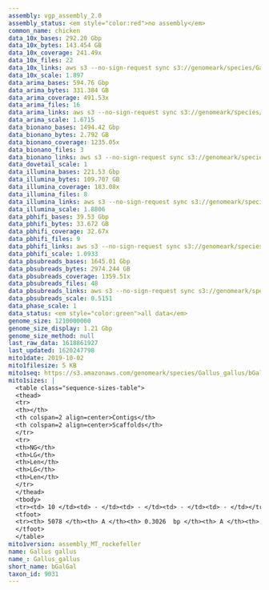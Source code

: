 ```yaml
---
assembly: vgp_assembly_2.0
assembly_status: <em style="color:red">no assembly</em>
common_name: chicken
data_10x_bases: 292.20 Gbp
data_10x_bytes: 143.454 GB
data_10x_coverage: 241.49x
data_10x_files: 22
data_10x_links: aws s3 --no-sign-request sync s3://genomeark/species/Gallus_gallus/bGalGal1/genomic_data/10x/ .<br>aws s3 --no-sign-request sync s3://genomeark/species/Gallus_gallus/bGalGal4/genomic_data/10x/ .<br>aws s3 --no-sign-request sync s3://genomeark/species/Gallus_gallus/bGalGal5/genomic_data/10x/ .<br>
data_10x_scale: 1.897
data_arima_bases: 594.76 Gbp
data_arima_bytes: 331.384 GB
data_arima_coverage: 491.53x
data_arima_files: 16
data_arima_links: aws s3 --no-sign-request sync s3://genomeark/species/Gallus_gallus/bGalGal1/genomic_data/arima/ .<br>aws s3 --no-sign-request sync s3://genomeark/species/Gallus_gallus/bGalGal2/genomic_data/arima/ .<br>aws s3 --no-sign-request sync s3://genomeark/species/Gallus_gallus/bGalGal3/genomic_data/arima/ .<br>aws s3 --no-sign-request sync s3://genomeark/species/Gallus_gallus/bGalGal4/genomic_data/arima/ .<br>aws s3 --no-sign-request sync s3://genomeark/species/Gallus_gallus/bGalGal5/genomic_data/arima/ .<br>
data_arima_scale: 1.6715
data_bionano_bases: 1494.42 Gbp
data_bionano_bytes: 2.792 GB
data_bionano_coverage: 1235.05x
data_bionano_files: 3
data_bionano_links: aws s3 --no-sign-request sync s3://genomeark/species/Gallus_gallus/bGalGal1/genomic_data/bionano/ .<br>aws s3 --no-sign-request sync s3://genomeark/species/Gallus_gallus/bGalGal4/genomic_data/bionano/ .<br>aws s3 --no-sign-request sync s3://genomeark/species/Gallus_gallus/bGalGal5/genomic_data/bionano/ .<br>
data_dovetail_scale: 1
data_illumina_bases: 221.53 Gbp
data_illumina_bytes: 109.707 GB
data_illumina_coverage: 183.08x
data_illumina_files: 8
data_illumina_links: aws s3 --no-sign-request sync s3://genomeark/species/Gallus_gallus/bGalGal2/genomic_data/illumina/ .<br>aws s3 --no-sign-request sync s3://genomeark/species/Gallus_gallus/bGalGal3/genomic_data/illumina/ .<br>
data_illumina_scale: 1.8806
data_pbhifi_bases: 39.53 Gbp
data_pbhifi_bytes: 33.672 GB
data_pbhifi_coverage: 32.67x
data_pbhifi_files: 9
data_pbhifi_links: aws s3 --no-sign-request sync s3://genomeark/species/Gallus_gallus/bGalGal4/genomic_data/pacbio/ . --exclude "*subreads.bam*"<br>
data_pbhifi_scale: 1.0933
data_pbsubreads_bases: 1645.01 Gbp
data_pbsubreads_bytes: 2974.244 GB
data_pbsubreads_coverage: 1359.51x
data_pbsubreads_files: 48
data_pbsubreads_links: aws s3 --no-sign-request sync s3://genomeark/species/Gallus_gallus/bGalGal1/genomic_data/pacbio/ . --exclude "*ccs*bam*"<br>aws s3 --no-sign-request sync s3://genomeark/species/Gallus_gallus/bGalGal4/genomic_data/pacbio/ . --exclude "*ccs*bam*"<br>aws s3 --no-sign-request sync s3://genomeark/species/Gallus_gallus/bGalGal5/genomic_data/pacbio/ . --exclude "*ccs*bam*"<br>
data_pbsubreads_scale: 0.5151
data_phase_scale: 1
data_status: <em style="color:green">all data</em>
genome_size: 1210000000
genome_size_display: 1.21 Gbp
genome_size_method: null
last_raw_data: 1618861927
last_updated: 1620247798
mito1date: 2019-10-02
mito1filesize: 5 KB
mito1seq: https://s3.amazonaws.com/genomeark/species/Gallus_gallus/bGalGal1/assembly_MT_rockefeller/bGalGal1.MT.20191002.fasta.gz
mito1sizes: |
  <table class="sequence-sizes-table">
  <thead>
  <tr>
  <th></th>
  <th colspan=2 align=center>Contigs</th>
  <th colspan=2 align=center>Scaffolds</th>
  </tr>
  <tr>
  <th>NG</th>
  <th>LG</th>
  <th>Len</th>
  <th>LG</th>
  <th>Len</th>
  </tr>
  </thead>
  <tbody>
  <tr><td> 10 </td><td> - </td><td> - </td><td> - </td><td> - </td></tr>  <tr><td> 20 </td><td> - </td><td> - </td><td> - </td><td> - </td></tr>  <tr><td> 30 </td><td> - </td><td> - </td><td> - </td><td> - </td></tr>  <tr><td> 40 </td><td> - </td><td> - </td><td> - </td><td> - </td></tr>  <tr style="background-color:#cccccc;"><td> 50 </td><td> - </td><td style="background-color:#ff8888;"> - </td><td> - </td><td style="background-color:#ff8888;"> - </td></tr>  <tr><td> 60 </td><td> - </td><td> - </td><td> - </td><td> - </td></tr>  <tr><td> 70 </td><td> - </td><td> - </td><td> - </td><td> - </td></tr>  <tr><td> 80 </td><td> - </td><td> - </td><td> - </td><td> - </td></tr>  <tr><td> 90 </td><td> - </td><td> - </td><td> - </td><td> - </td></tr>  <tr><td> 100 </td><td> - </td><td> - </td><td> - </td><td> - </td></tr>  </tbody>
  <tfoot>
  <tr><th> 5078 </th><th> A </th><th> 0.3026  bp </th><th> A </th><th> 0.3026  bp </th></tr>
  </tfoot>
  </table>
mito1version: assembly_MT_rockefeller
name: Gallus gallus
name_: Gallus_gallus
short_name: bGalGal
taxon_id: 9031
---
```

